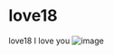 # love18
love18 I love you
![image](https://github.com/love99you/love18/assets/118249630/4febe28e-c1d0-4d34-b34f-7565a597855a)
